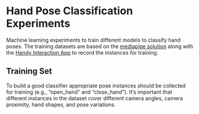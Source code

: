 # Hand Pose Classification Experiments

Machine learning experiments to train different models to classify hand poses. The training datasets are based on the [mediapipe solution](https://google.github.io/mediapipe/solutions/hands.html) along with the [Handy Interaction App](https://github.com/AntonioEscamilla/HandyInteraction) to record the instances for training.

## Training Set
To build a good classifier appropriate pose instances should be collected for training (e.g., “open_hand” and “close_hand”). It’s important that different instances in the dataset cover different camera angles, camera proximity, hand shapes, and pose variations.
